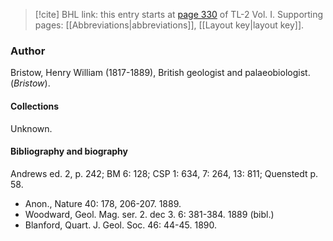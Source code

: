 > [!cite] BHL link: this entry starts at [page 330](https://www.biodiversitylibrary.org/item/103414#page/378/mode/1up) of TL-2 Vol. I.
> Supporting pages: [[Abbreviations|abbreviations]], [[Layout key|layout key]].

### Author

Bristow, Henry William (1817-1889), British geologist and palaeobiologist. (*Bristow*).

#### Collections

Unknown.

#### Bibliography and biography

Andrews ed. 2, p. 242; BM 6: 128; CSP 1: 634, 7: 264, 13: 811; Quenstedt p. 58.
- Anon., Nature 40: 178, 206-207. 1889.
- Woodward, Geol. Mag. ser. 2. dec 3. 6: 381-384. 1889 (bibl.)
- Blanford, Quart. J. Geol. Soc. 46: 44-45. 1890.


